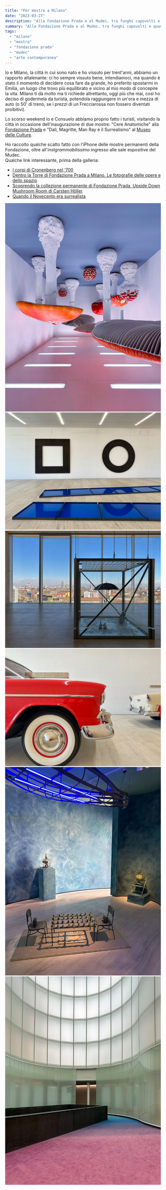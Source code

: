 ```yaml
---
title: "Per mostre a Milano"
date: "2023-03-27"
description: "Alla Fondazione Prada e al Mudec, tra funghi capovolti e quadri surrealisti."
summary: "Alla Fondazione Prada e al Mudec, tra funghi capovolti e quadri surrealisti."
tags: 
  - "milano"
  - "mostra"
  - "fondazione prada"
  - "mudec"
  - "arte contemporanea"
---
```


Io e Milano, la città in cui sono nato e ho vissuto per trent'anni, abbiamo un rapporto altalenante: ci ho sempre vissuto bene, intendiamoci, ma quando è stato il momento di decidere cosa fare da grande, ho preferito spostarmi in Emilia, un luogo che trovo più equilibrato e vicino al mio modo di concepire la vita.
Milano ti dà molto ma ti richiede altrettanto, oggi più che mai, così ho deciso di godermela da turista, potendola raggiungere in un'ora e mezza di auto (o 50' di treno, se i prezzi di un Frecciarossa non fossero diventati proibitivi).

Lo scorso weekend io e Consuelo abbiamo proprio fatto i turisti, visitando la città in occasione dell'inaugurazione di due mostre: "Cere Anatomiche" alla [Fondazione Prada](https://www.fondazioneprada.org) e "Dalì, Magritte, Man Ray e il Surrealismo" al [Museo delle Culture](https://www.mudec.it/).

Ho raccolto qualche scatto fatto con l'iPhone delle mostre permanenti della Fondazione, oltre all'*instgrammabilissimo* ingresso alle sale espositive del Mudec.  
Qualche link interessante, prima della galleria:

- [I corpi di Cronenberg nel ‘700](https://www.rivistastudio.com/cere-anatomiche-mostra-fondazione-prada/)
- [Dentro la Torre di Fondazione Prada a Milano. Le fotografie delle opere e dello spazio](https://artslife.com/2018/05/02/dentro-la-torre-di-fondazione-prada-a-milano-le-fotografie-delle-opere-e-dello-spazio/)
- [Scoprendo la collezione permanente di Fondazione Prada, Upside Down Mushroom Room di Carsten Höller](https://insideart.eu/2022/01/17/fondazione-prada/)
- [Quando il Novecento era surrealista](https://www.thewaymagazine.it/leisure/quando-il-novecento-era-surrealista/)

![Upside Down Mushroom Room di Carsten Höller](images/IMG_0241.jpg "Upside Down Mushroom Room di Carsten Höller")
![Opere di Pino Pascali (a terra) e Michael Heizer](images/IMG_0268.jpg "Opere di Pino Pascali (a terra) e Michael Heizer")
![Tears for Everybody’s Looking at You di Damien Hirst](images/IMG_0260.jpg "Tears for Everybody’s Looking at You di Damien Hirst")
![Bel Air Trilogy di Walter de Maria](images/IMG_0285.jpg "Bel Air Trilogy di Walter de Maria")
![Alpha & Omega (2013-2016) di Betye Saar](images/IMG_0277.jpg "Alpha & Omega (2013-2016) di Betye Saar")
![L'ingresso alle sale espositive del Mudec](images/IMG_0314.jpg "L'ingresso alle sale espositive del Mudec")